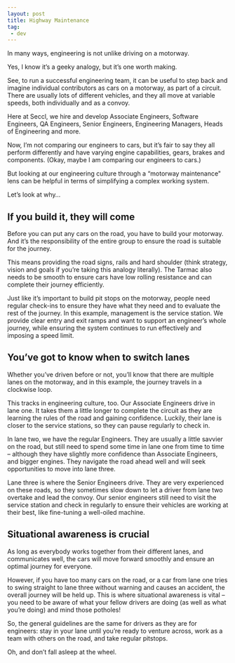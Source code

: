 ```yaml
---
layout: post
title: Highway Maintenance
tag:
 - dev
---
```


In many ways, engineering is not unlike driving on a motorway.

Yes, I know it’s a geeky analogy, but it’s one worth making.

See, to run a successful engineering team, it can be useful to step back and imagine individual contributors as cars on a motorway, as part of a circuit. There are usually lots of different vehicles, and they all move at variable speeds, both individually and as a convoy.

Here at Seccl, we hire and develop Associate Engineers, Software Engineers, QA Engineers, Senior Engineers, Engineering Managers, Heads of Engineering and more.

Now, I’m not comparing our engineers to cars, but it’s fair to say they all perform differently and have varying engine capabilities, gears, brakes and components. (Okay, maybe I am comparing our engineers to cars.)


But looking at our engineering culture through a “motorway maintenance" lens can be helpful in terms of simplifying a complex working system.

Let’s look at why…

## If you build it, they will come

Before you can put any cars on the road, you have to build your motorway. And it’s the responsibility of the entire group to ensure the road is suitable for the journey.

This means providing the road signs, rails and hard shoulder (think strategy, vision and goals if you’re taking this analogy literally). The Tarmac also needs to be smooth to ensure cars have low rolling resistance and can complete their journey efficiently.

Just like it’s important to build pit stops on the motorway, people need regular check-ins to ensure they have what they need and to evaluate the rest of the journey. In this example, management is the service station. We provide clear entry and exit ramps and want to support an engineer’s whole journey, while ensuring the system continues to run effectively and imposing a speed limit.

## You’ve got to know when to switch lanes

Whether you’ve driven before or not, you’ll know that there are multiple lanes on the motorway, and in this example, the journey travels in a clockwise loop.

This tracks in engineering culture, too. Our Associate Engineers drive in lane one. It takes them a little longer to complete the circuit as they are learning the rules of the road and gaining confidence. Luckily, their lane is closer to the service stations, so they can pause regularly to check in.

In lane two, we have the regular Engineers. They are usually a little savvier on the road, but still need to spend some time in lane one from time to time – although they have slightly more confidence than Associate Engineers, and bigger engines. They navigate the road ahead well and will seek opportunities to move into lane three.

Lane three is where the Senior Engineers drive. They are very experienced on these roads, so they sometimes slow down to let a driver from lane two overtake and lead the convoy. Our senior engineers still need to visit the service station and check in regularly to ensure their vehicles are working at their best, like fine-tuning a well-oiled machine.

## Situational awareness is crucial

As long as everybody works together from their different lanes, and communicates well, the cars will move forward smoothly and ensure an optimal journey for everyone.

However, if you have too many cars on the road, or a car from lane one tries to swing straight to lane three without warning and causes an accident, the overall journey will be held up. This is where situational awareness is vital – you need to be aware of what your fellow drivers are doing (as well as what you’re doing) and mind those potholes!

So, the general guidelines are the same for drivers as they are for engineers: stay in your lane until you’re ready to venture across, work as a team with others on the road, and take regular pitstops.

Oh, and don’t fall asleep at the wheel.
